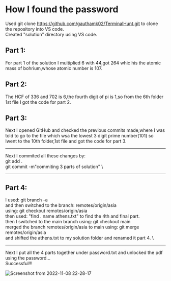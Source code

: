 # How I found the password
Used git clone https://github.com/gauthamk02/TerminalHunt.git to clone the repository into VS code. \
Created "solution" directory using VS code. 
## Part 1:
For part 1 of the solution I multiplied 6 with 44,got 264 whic his the atomic mass of bohrium,whose atomic number is 107.
## Part 2:
The HCF of 336 and 702 is 6,the fourth digit of pi is 1,so from the 6th folder 1st file I got the code for 
part 2.
## Part 3:
Next I opened GitHub and checked the previous commits made,where I was told to go to the file which wsa the 
lowest 3 digit prime number(101) so  Iwent to the 10th folder,1st file and got the code for part 3.
***
Next I commited all these changes by: \
git add . \
git commit -m"commiting 3 parts of solution" \
*** 
## Part 4:
I used: git branch -a \
and then switched to the branch: remotes/origin/asia \
using: git checkout remotes/origin/asia \
then used: "find . name athens.txt" to find the 4th and final part. \
then I switched to the main branch using: git checkout main \
merged the branch remotes/origin/asia to main using: git merge remotes/origin/asia \
and shifted the athens.txt to my solution folder and renamed it part 4. \
***
Next I put all the 4 parts together under password.txt and unlocked the pdf using the password... \
Successful!!!

![Screenshot from 2022-11-08 22-28-17](https://user-images.githubusercontent.com/112589278/200644640-c991992b-8707-4b97-83f5-e4c2d86e02ab.png)

